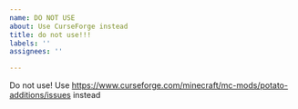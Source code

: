```yaml
---
name: DO NOT USE
about: Use CurseForge instead
title: do not use!!!
labels: ''
assignees: ''

---
```


Do not use! Use https://www.curseforge.com/minecraft/mc-mods/potato-additions/issues instead
